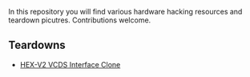 In this repository you will find various hardware hacking resources and teardown picutres.
Contributions welcome.

## Teardowns
- [HEX-V2 VCDS Interface Clone](teardowns/HEX-V2_VCDS_Clone)